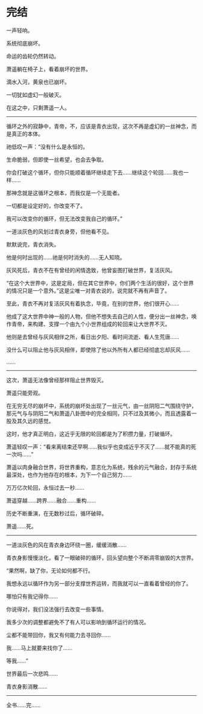 # 完结

一声轻响。

系统彻底崩坏。

命运的齿轮仍然转动。

萧遥躺在椅子上，看着崩坏的世界。

滴水入河，黄泉也已崩坏。

一切犹如虚幻一般破灭。

在这之中，只剩萧遥一人。

------

循环之外的寂静中，青帝，不，应该是青衣出现，这次不再是虚幻的一丝神念，而是真正的本体。

祂低叹一声：“没有什么是永恒的。

生命脆弱，但即使一丝希望，也会去争取。

你会打破这个循环，但你只能顺着循环继续走下去……继续这个轮回……我也一样……

那神念就是这循环之根本，而我仅是一个无能者。

一切都是设定好的，你改变不了。

我可以改变你的循环，但无法改变我自己的循环。”

一道淡灰色的风划过青衣身旁，但他看不见。<!--苦命啊-->

默默说完，青衣消失。

他是何时出现的……祂是何时消失的……无人知晓。

灰风死后，青衣不在有曾经的闲情逸致，他曾妄图打破世界，复活灰风。

“在这个大世界中，这是定局，但在其它世界中，你们两个生活的很好，这个世界的情况只是一个意外。”这是尘唯一对青衣说的，说完就不再有声音了。

至此，青衣不再对复活灰风有着执念，毕竟，在别的世界，他们很开心……

他成了这大世界中神一般的人物，但他不想失去自己的人性，便分出一丝神念，唤作青帝，来构建、支撑一个由九个小世界组成的轮回来让大世界不灭。

他则是去曾经与灰风相伴之所，看日出夕阳、看时间流逝、看人生荒唐……

没什么可以阻止他与灰风相伴，即使除了他以外所有人都已经彻底忘却灰风……

……

------

这次，萧遥无法像曾经那样阻止世界毁灭。

萧遥只能旁观。

在无穷无尽的崩坏中，系统的崩坏处出现了一丝元气，由一丝阴阳二气围绕守护，那元气与与阴阳二气和萧遥八卦图中的完全相同，只不过及其微小，而且透露着一股及其久远的感觉。

这时，他才真正明白，这近乎无限的轮回都是为了积攒力量，打破循环。

萧遥轻叹一声：“看来离结束还早啊……我似乎也变成近乎不灭了……就不能真的死一次吗……”

萧遥以肉身融合世界，将世界重构，意志化为系统，残余的元气融合，封存于系统最深处，也作为他存在的根本，为下一个自己努力……

万万亿次轮回，永恒过去一秒……

萧遥穿越……跨界……融合……重构……

历史不断重演，在无数秒过后，循环破碎。

萧遥……死。

------

一道淡灰色的风在青衣身边环绕一圈，缓缓消散……<!--看不见啊……没人知道……灰风不灭，但是灰风会死-->

青衣身影慢慢淡化，看了一眼破碎的循环，回头望向整个不断凋零崩毁的大世界。

“果然啊，缺了你，无论如何都不行。

我想永远以循环作为另一部分支撑世界运转，而我就可以一直看着曾经的你了。

哪怕只有我记得你……

你说得对，我们没法强行去改变一些事情。

我多少次的调整都避免不了有人可以影响到循环运行的情况。

尘都不能带回你，我又有何能力去寻回你……

我……马上就要来找你了……

等我……”

世界最后一次悲鸣……

青衣身影消散……

------

全书……完……

